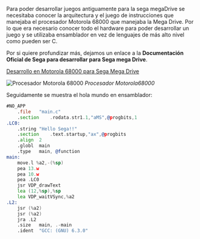 
Para poder desarrollar juegos antiguamente para la sega megaDrive se necesitaba conocer la arquitectura y el juego de instrucciones que manejaba el procesador Motorola 68000 que manejaba la Mega Drive. Por lo que era necesario conocer todo el hardware para poder desarrollar un juego y se utilizaba ensamblador en vez de lenguajes de más alto nivel como pueden ser C.

Por si quiere profundizar más, dejamos un enlace a la **Documentación Oficial de Sega para desarrollar para Sega mega Drive**.

[Desarrollo en Motorola 68000 para Sega Mega Drive](https://segaretro.org/images/a/a2/Genesis_Software_Manual.pdf)

![Procesador Motorola 68000](https://upload.wikimedia.org/wikipedia/commons/2/28/XC68000.agr.jpg)
*Procesador Motorola68000*

Seguidamente se muestra el hola mundo en ensamblador:

```asm
#NO_APP
	.file	"main.c"
	.section	.rodata.str1.1,"aMS",@progbits,1
.LC0:
	.string	"Hello Sega!!"
	.section	.text.startup,"ax",@progbits
	.align	2
	.globl	main
	.type	main, @function
main:
	move.l %a2,-(%sp)
	pea 13.w
	pea 10.w
	pea .LC0
	jsr VDP_drawText
	lea (12,%sp),%sp
	lea VDP_waitVSync,%a2
.L2:
	jsr (%a2)
	jsr (%a2)
	jra .L2
	.size	main, .-main
	.ident	"GCC: (GNU) 6.3.0"
```